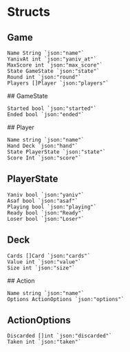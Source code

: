 # Structs
## Game
```
Name String `json:"name"`
YanivAt int `json:"yaniv_at"`
MaxScore int `json:"max_score"`
State GameState `json:"state"`
Round int `json:"round"`
Players []Player `json:"players"`
```
## GameState
```
Started bool `json:"started"`
Ended bool `json:"ended"`
```
## Player
```
Name string `json:"name"`
Hand Deck `json:"hand"`
State PlayerState `json:"state"`
Score Int `json:"score"`
```
## PlayerState
```
Yaniv bool `json:"yaniv"`
Asaf bool `json:"asaf"` 
Playing bool `json:"playing"`
Ready bool `json:"Ready"`
Loser bool `json:"Loser"`
```
## Deck
```
Cards []Card `json:"cards"`
Value int `json:"value"`
Size int `json:"size"`
```
## Action
```
Name string `json:"name"`
Options ActionOptions `json:"options"`
```
## ActionOptions
```
Discarded []int `json:"discarded"`
Taken int `json:"taken"`
```

